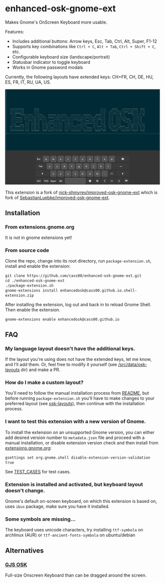 # enhanced-osk-gnome-ext

Makes Gnome's OnScreen Keyboard more usable.

Features:
* Includes additional buttons: Arrow keys, Esc, Tab, Ctrl, Alt, Super, F1-12
* Supports key combinations like `Ctrl + C`, `Alt + Tab`, `Ctrl + Shift + C`, etc.
* Configurable keyboard size (landscape/portrait)
* Statusbar indicator to toggle keyboard
* Works in Gnome password modals

Currently, the following layouts have extended keys: CH+FR, CH, DE, HU, ES, FR, IT, RU, UA, US.

![Screenshot](screenshots/1.png)

This extension is a fork of [nick-shmyrev/improved-osk-gnome-ext](https://github.com/nick-shmyrev/improved-osk-gnome-ext) which is fork of [SebastianLuebke/improved-osk-gnome-ext](https://github.com/SebastianLuebke/improved-osk-gnome-ext).


## Installation

### From extensions.gnome.org

It is not in gnome extensions yet!

### From source code
Clone the repo, change into its root directory, run `package-extension.sh`,
install and enable the extension:

```console
git clone https://github.com/cass00/enhanced-osk-gnome-ext.git
cd ./enhanced-osk-gnome-ext
./package-extension.sh
gnome-extensions install enhancedosk@cass00.github.io.shell-extension.zip
```
After installing the extension, log out and back in to reload Gnome Shell. Then enable the extension.

```console
gnome-extensions enable enhancedosk@cass00.github.io
```

## FAQ
### My language layout doesn't have the additional keys.
If the layout you're using does not have the extended keys, let me know, and I'll add them.
Or, feel free to modify it yourself (see [/src/data/osk-layouts](https://github.com/cass00/enhanced-osk-gnome-ext/tree/master/src/data/osk-layouts) dir) and make a PR.

### How do I make a custom layout?
You'll need to follow the manual installation process from [README](https://github.com/cass00/enhanced-osk-gnome-ext/blob/master/README.md#from-source-code),
but before running `package-extension.sh` you'll have to make changes to your preferred layout
(see [osk-layouts](https://github.com/cass00/enhanced-osk-gnome-ext/tree/master/src/data/osk-layouts)), then continue with the installation process.

### I want to test this extension with a new version of Gnome.
To install the extension on an unsupported Gnome version, you can either add desired version number to `metadata.json` file and proceed with a manual installation,
or disable extension version check and then install from [extensions.gnome.org](https://extensions.gnome.org/extension/4413/enhanced-osk/):

```console
gsettings set org.gnome.shell disable-extension-version-validation true
```

See [TEST_CASES](https://github.com/cass00/enhanced-osk-gnome-ext/blob/master/TEST_CASES.md) for test cases.

### Extension is installed and activated, but keyboard layout doesn't change.
Gnome's default on-screen keyboard, on which this extension is based on,
uses `ibus` package, make sure you have it installed.

### Some symbols are missing...
The keyboard uses unicode characters, try installing `ttf-symbola` on archlinux (AUR)
or `ttf-ancient-fonts-symbola` on ubuntu/debian

## Alternatives
### [GJS OSK](https://extensions.gnome.org/extension/5949/gjs-osk/)
Full-size Onscreen Keyboard than can be dragged around the screen.